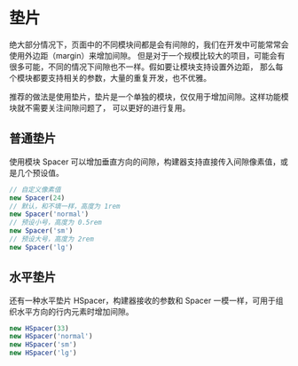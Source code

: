 # 垫片

绝大部分情况下，页面中的不同模块间都是会有间隙的，我们在开发中可能常常会使用外边距（margin）来增加间隙。
但是对于一个规模比较大的项目，可能会有很多可能，不同的情况下间隙也不一样。假如要让模块支持设置外边距，
那么每个模块都要支持相关的参数，大量的重复开发，也不优雅。

推荐的做法是使用垫片，垫片是一个单独的模块，仅仅用于增加间隙。这样功能模块就不需要关注间隙问题了，
可以更好的进行复用。

## 普通垫片

使用模块 Spacer 可以增加垂直方向的间隙，构建器支持直接传入间隙像素值，或是几个预设值。

```ts
// 自定义像素值
new Spacer(24)
// 默认，和不填一样，高度为 1rem
new Spacer('normal')
// 预设小号，高度为 0.5rem
new Spacer('sm')
// 预设大号，高度为 2rem
new Spacer('lg')
```

## 水平垫片

还有一种水平垫片 HSpacer，构建器接收的参数和 Spacer 一模一样，可用于组织水平方向的行内元素时增加间隙。

```ts
new HSpacer(33)
new HSpacer('normal')
new HSpacer('sm')
new HSpacer('lg')
```